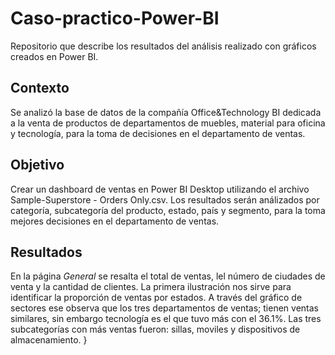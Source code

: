 # Caso-practico-Power-BI
Repositorio que describe los resultados del análisis realizado con gráficos creados en Power BI.

## Contexto
Se analizó la base de datos de la compañía Office&Technology BI dedicada a la venta de productos de departamentos de muebles, material para oficina y tecnología, para la toma de decisiones en el departamento de ventas.

## Objetivo
Crear un dashboard de ventas en Power BI Desktop utilizando el archivo Sample-Superstore - Orders Only.csv. 
Los resultados serán análizados por categoría, subcategoría del producto, estado, país y segmento, para la toma mejores decisiones en el departamento de ventas. 

## Resultados
En la página *General* se resalta el total de ventas, lel número de ciudades de venta y la cantidad de clientes.
La primera ilustración nos sirve para identificar la proporción de ventas por estados. 
A través del gráfico de sectores ese observa que los tres departamentos de ventas;  tienen ventas similares, sin embargo tecnología es el que tuvo más con el 36.1%. 
Las tres subcategorías con más ventas fueron: sillas, moviles y dispositivos de almacenamiento. }
